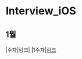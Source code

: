 # Interview_iOS

## 1월
|주차|링크|
|1주차|[링크](https://github.com/Interview777/Interview_iOS/discussions/3)
